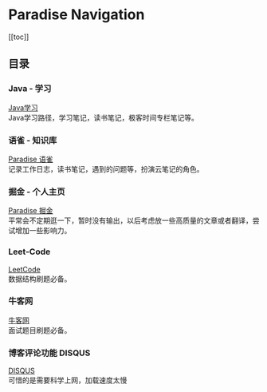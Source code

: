 # Paradise Navigation

[[toc]]

## 目录

### Java - 学习

[Java学习](/java/)  
Java学习路径，学习笔记，读书笔记，极客时间专栏笔记等。

### 语雀 - 知识库

[Paradise 语雀](https://www.yuque.com/paradise)  
记录工作日志，读书笔记，遇到的问题等，扮演云笔记的角色。

### 掘金 - 个人主页

[Paradise 掘金](https://juejin.im/user/5a97d2426fb9a028c149e324)  
平常会不定期逛一下，暂时没有输出，以后考虑放一些高质量的文章或者翻译，尝试增加一些影响力。

### Leet-Code

[LeetCode](https://leetcode-cn.com/u/paradis3/)  
数据结构刷题必备。

### 牛客网

[牛客网](https://www.nowcoder.com/profile/2741870)  
面试题目刷题必备。

### 博客评论功能 DISQUS

[DISQUS](https://disqus.com/)  
可惜的是需要科学上网，加载速度太慢

<disqus/>
